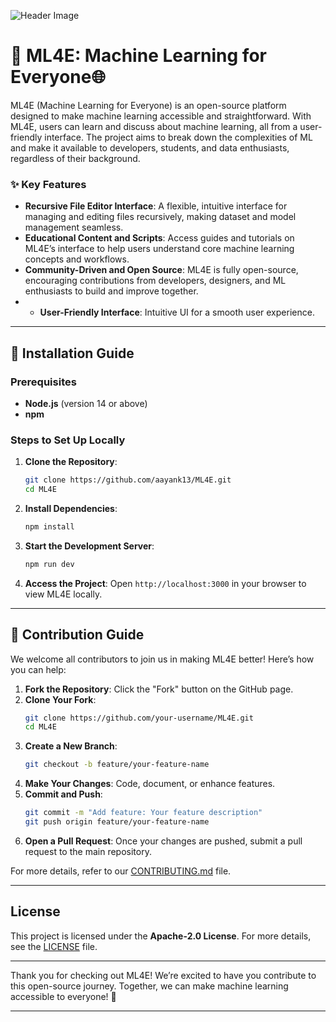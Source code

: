 ![Header Image](public/logoreadme.png)
# 🤖 **ML4E: Machine Learning for Everyone**🌐

ML4E (Machine Learning for Everyone) is an open-source platform designed to make machine learning accessible and straightforward. With ML4E, users can learn and discuss about machine learning, all from a user-friendly interface. The project aims to break down the complexities of ML and make it available to developers, students, and data enthusiasts, regardless of their background.

### ✨ **Key Features**
- **Recursive File Editor Interface**: A flexible, intuitive interface for managing and editing files recursively, making dataset and model management seamless.
- **Educational Content and Scripts**: Access guides and tutorials on ML4E’s interface to help users understand core machine learning concepts and workflows.
- **Community-Driven and Open Source**: ML4E is fully open-source, encouraging contributions from developers, designers, and ML enthusiasts to build and improve together.
- - **User-Friendly Interface**: Intuitive UI for a smooth user experience.

---

## 🔧 **Installation Guide**

### **Prerequisites**
- **Node.js** (version 14 or above)
- **npm**

### **Steps to Set Up Locally**

1. **Clone the Repository**:
   ```bash
   git clone https://github.com/aayank13/ML4E.git
   cd ML4E
   ```

2. **Install Dependencies**:
   ```bash
   npm install
   ```
   
3. **Start the Development Server**:
   ```bash
   npm run dev
   ```

4. **Access the Project**:
   Open `http://localhost:3000` in your browser to view ML4E locally.

---

## 🤝 **Contribution Guide**

We welcome all contributors to join us in making ML4E better! Here’s how you can help:

1. **Fork the Repository**: Click the "Fork" button on the GitHub page.
2. **Clone Your Fork**:
   ```bash
   git clone https://github.com/your-username/ML4E.git
   cd ML4E
   ```
3. **Create a New Branch**:
   ```bash
   git checkout -b feature/your-feature-name
   ```
4. **Make Your Changes**: Code, document, or enhance features.
5. **Commit and Push**:
   ```bash
   git commit -m "Add feature: Your feature description"
   git push origin feature/your-feature-name
   ```
6. **Open a Pull Request**: Once your changes are pushed, submit a pull request to the main repository.

For more details, refer to our [CONTRIBUTING.md](CONTRIBUTING.md) file.

---

## **License**

This project is licensed under the **Apache-2.0 License**. For more details, see the [LICENSE](LICENSE) file.

---

Thank you for checking out ML4E! We’re excited to have you contribute to this open-source journey. Together, we can make machine learning accessible to everyone! 🌟

---
